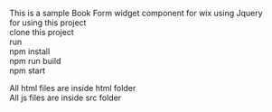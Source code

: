 This is a sample Book Form widget component for wix using Jquery<br/>
for using this project<br/>
clone this project<br/>
run <br/>
npm install<br/>
npm run build<br/>
npm start <br/>

All html files are inside html folder <br/>
All js files are inside src folder <br/>
